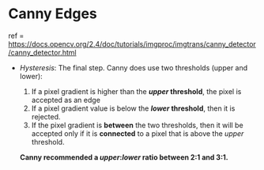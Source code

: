 # Canny Edges

ref = https://docs.opencv.org/2.4/doc/tutorials/imgproc/imgtrans/canny_detector/canny_detector.html

-   _Hysteresis_: The final step. Canny does use two thresholds (upper and lower):
    
    1.  If a pixel gradient is higher than the **_upper_ threshold**, the pixel is accepted as an edge
    2.  If a pixel gradient value is below the **_lower_ threshold**, then it is rejected.
    3.  If the pixel gradient is **between** the two thresholds, then it will be accepted only if it is **connected** to a pixel that is above the _upper_ threshold.
    
    **Canny recommended a _upper_:_lower_ ratio between 2:1 and 3:1.**
